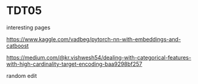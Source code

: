 # TDT05

interesting pages 

https://www.kaggle.com/vadbeg/pytorch-nn-with-embeddings-and-catboost

https://medium.com/@kr.vishwesh54/dealing-with-categorical-features-with-high-cardinality-target-encoding-baa9298bf257

random edit
